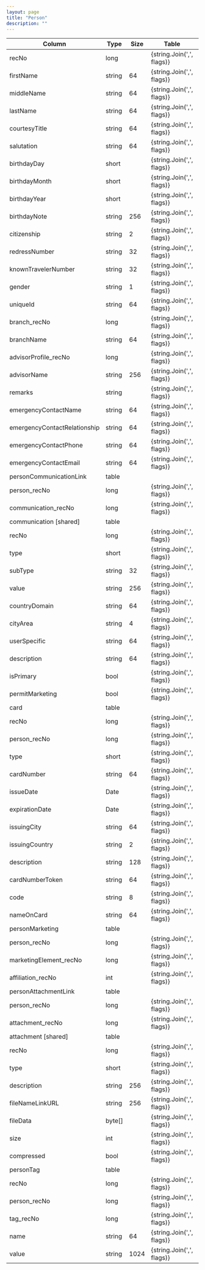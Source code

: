 ```yaml
---
layout: page
title: "Person"
description: ""
---
```




| Column | Type | Size | Table | Description |
| ------ | ---- | ---- | ----- | ----------- |
| recNo | long |  | {string.Join(',', flags)} | person | 
| firstName | string | 64 | {string.Join(',', flags)} | person | 
| middleName | string | 64 | {string.Join(',', flags)} | person | 
| lastName | string | 64 | {string.Join(',', flags)} | person | 
| courtesyTitle | string | 64 | {string.Join(',', flags)} | person | 
| salutation | string | 64 | {string.Join(',', flags)} | person | 
| birthdayDay | short |  | {string.Join(',', flags)} | person | 
| birthdayMonth | short |  | {string.Join(',', flags)} | person | 
| birthdayYear | short |  | {string.Join(',', flags)} | person | 
| birthdayNote | string | 256 | {string.Join(',', flags)} | person | 
| citizenship | string | 2 | {string.Join(',', flags)} | person | 
| redressNumber | string | 32 | {string.Join(',', flags)} | person | 
| knownTravelerNumber | string | 32 | {string.Join(',', flags)} | person | 
| gender | string | 1 | {string.Join(',', flags)} | person | 
| uniqueId | string | 64 | {string.Join(',', flags)} | person | 
| branch_recNo | long |  | {string.Join(',', flags)} | person | 
| branchName | string | 64 | {string.Join(',', flags)} | person | 
| advisorProfile_recNo | long |  | {string.Join(',', flags)} | person | 
| advisorName | string | 256 | {string.Join(',', flags)} | person | 
| remarks | string |  | {string.Join(',', flags)} | person | 
| emergencyContactName | string | 64 | {string.Join(',', flags)} | person | 
| emergencyContactRelationship | string | 64 | {string.Join(',', flags)} | person | 
| emergencyContactPhone | string | 64 | {string.Join(',', flags)} | person | 
| emergencyContactEmail | string | 64 | {string.Join(',', flags)} | person | 
| personCommunicationLink  | table |  |  |  | 
| person_recNo | long |  | {string.Join(',', flags)} | personCommunicationLink | 
| communication_recNo | long |  | {string.Join(',', flags)} | personCommunicationLink | 
| communication  [shared] | table |  |  | person | 
| recNo | long |  | {string.Join(',', flags)} | communication | 
| type | short |  | {string.Join(',', flags)} | communication | 
| subType | string | 32 | {string.Join(',', flags)} | communication | 
| value | string | 256 | {string.Join(',', flags)} | communication | 
| countryDomain | string | 64 | {string.Join(',', flags)} | communication | 
| cityArea | string | 4 | {string.Join(',', flags)} | communication | 
| userSpecific | string | 64 | {string.Join(',', flags)} | communication | 
| description | string | 64 | {string.Join(',', flags)} | communication | 
| isPrimary | bool |  | {string.Join(',', flags)} | communication | 
| permitMarketing | bool |  | {string.Join(',', flags)} | communication | 
| card  | table |  |  |  | 
| recNo | long |  | {string.Join(',', flags)} | card | 
| person_recNo | long |  | {string.Join(',', flags)} | card | 
| type | short |  | {string.Join(',', flags)} | card | 
| cardNumber | string | 64 | {string.Join(',', flags)} | card | 
| issueDate | Date |  | {string.Join(',', flags)} | card | 
| expirationDate | Date |  | {string.Join(',', flags)} | card | 
| issuingCity | string | 64 | {string.Join(',', flags)} | card | 
| issuingCountry | string | 2 | {string.Join(',', flags)} | card | 
| description | string | 128 | {string.Join(',', flags)} | card | 
| cardNumberToken | string | 64 | {string.Join(',', flags)} | card | 
| code | string | 8 | {string.Join(',', flags)} | card | 
| nameOnCard | string | 64 | {string.Join(',', flags)} | card | 
| personMarketing  | table |  |  |  | 
| person_recNo | long |  | {string.Join(',', flags)} | personMarketing | 
| marketingElement_recNo | long |  | {string.Join(',', flags)} | personMarketing | 
| affiliation_recNo | int |  | {string.Join(',', flags)} | personMarketing | 
| personAttachmentLink  | table |  |  |  | 
| person_recNo | long |  | {string.Join(',', flags)} | personAttachmentLink | 
| attachment_recNo | long |  | {string.Join(',', flags)} | personAttachmentLink | 
| attachment  [shared] | table |  |  | person | 
| recNo | long |  | {string.Join(',', flags)} | attachment | 
| type | short |  | {string.Join(',', flags)} | attachment | 
| description | string | 256 | {string.Join(',', flags)} | attachment | 
| fileNameLinkURL | string | 256 | {string.Join(',', flags)} | attachment | 
| fileData | byte[] |  | {string.Join(',', flags)} | attachment | 
| size | int |  | {string.Join(',', flags)} | attachment | 
| compressed | bool |  | {string.Join(',', flags)} | attachment | 
| personTag  | table |  |  |  | 
| recNo | long |  | {string.Join(',', flags)} | personTag | 
| person_recNo | long |  | {string.Join(',', flags)} | personTag | 
| tag_recNo | long |  | {string.Join(',', flags)} | personTag | 
| name | string | 64 | {string.Join(',', flags)} | personTag | 
| value | string | 1024 | {string.Join(',', flags)} | personTag | 


